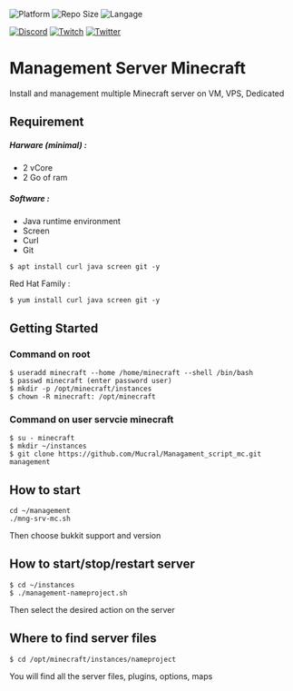 ![Platform](https://img.shields.io/conda/pn/conda-forge/bash?color=green&style=plastic&logo=linux)
![Repo Size](https://img.shields.io/github/repo-size/Mucral/Managament_script_mc?color=yellow&logo=github&style=plastic)
![Langage](https://img.shields.io/github/languages/top/mucral/Managament_script_mc?style=plastic)

[![Discord](https://img.shields.io/discord/252008610043789312?logo=discord&label=discord&color=7289da&style=plastic)](https://discordapp.com/channels/252008610043789312)
[![Twitch](https://img.shields.io/twitch/status/mucral_tv?logo=twitch&color=9147ff&style=plastic)](https://www.twitch.tv/mucral_tv)
[![Twitter](https://img.shields.io/twitter/follow/mucral?color=1da1f2&label=twitter&logo=twitter&style=plastic)](https://twitter.com/Mucral)

# Management Server Minecraft
Install and management multiple Minecraft server on VM, VPS, Dedicated


## Requirement
##### Harware (minimal) :
- 2 vCore
- 2 Go of ram

##### Software :
- Java runtime environment
- Screen
- Curl
- Git

```
$ apt install curl java screen git -y
```
Red Hat Family :
```
$ yum install curl java screen git -y
```

## Getting Started
### Command on root
```
$ useradd minecraft --home /home/minecraft --shell /bin/bash
$ passwd minecraft (enter password user)
$ mkdir -p /opt/minecraft/instances
$ chown -R minecraft: /opt/minecraft
```

### Command on user servcie minecraft
```
$ su - minecraft
$ mkdir ~/instances
$ git clone https://github.com/Mucral/Managament_script_mc.git management
```

## How to start 
```
cd ~/management
./mng-srv-mc.sh
```
Then choose bukkit support and version

## How to start/stop/restart server
```
$ cd ~/instances
$ ./management-nameproject.sh
```
Then select the desired action on the server

## Where to find server files
```
$ cd /opt/minecraft/instances/nameproject
```
You will find all the server files, plugins, options, maps
